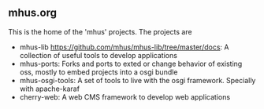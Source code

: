 ## mhus.org

This is the home of the 'mhus' projects. The projects are

- mhus-lib <https://github.com/mhus/mhus-lib/tree/master/docs>: A collection of useful tools to develop applications
- mhus-ports: Forks and ports to exted or change behavior of existing oss, mostly to embed projects into a osgi bundle
- mhus-osgi-tools: A set of tools to live with the osgi framework. Specially with apache-karaf
- cherry-web: A web CMS framework to develop web applications

